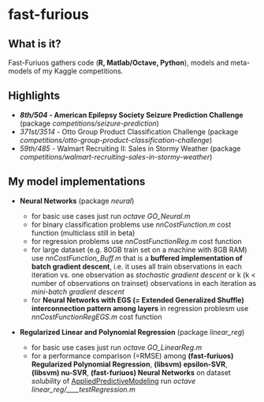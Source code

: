 # fast-furious


## What is it?
  Fast-Furiuos gathers code (**R, Matlab/Octave, Python**), models and meta-models of my Kaggle competitions.
  

## Highlights
  * **_8th/504_ - American Epilepsy Society Seizure Prediction Challenge** (package _competitions/seizure-prediction_)
  * _371st/3514_ - Otto Group Product Classification Challenge (package _competitions/otto-group-product-classification-challenge_)
  * _59th/485_ - Walmart Recruiting II: Sales in Stormy Weather (package _competitions/walmart-recruiting-sales-in-stormy-weather_)
  
## My model implementations 
  * **Neural Networks** (package _neural_)
    + for basic use cases just run *octave GO_Neural.m*
    + for binary classification problems use _nnCostFunction.m_ cost function (multiclass still in beta)
    + for regression problems use _nnCostFunctionReg.m_ cost function 
    + for large dataset (e.g. 80GB train set on a machine with 8GB RAM) use _nnCostFunction_Buff.m_ that is a **buffered implementation of batch gradient descent**, i.e. it uses all train observations in each iteration vs. one observation as _stochastic gradient descent_ or k (k < number of observations on trainset) observations in each iteration as _mini-batch gradient descent_    
    + for **Neural Networks with EGS (= Extended Generalized Shuffle) interconnection pattern among layers** in regression problesm use _nnCostFunctionRegEGS.m_ cost function 
    
  * **Regularized Linear and Polynomial Regression** (package *linear_reg*)
    + for basic use cases just run *octave GO_LinearReg.m*
    + for a performance comparison (=RMSE) among **(fast-furiuos) Regularized Polynomial Regression**, **(libsvm) epsilon-SVR**, **(libsvm) nu-SVR**, **(fast-furiuos) Neural Networks** on dataset *solubility* of [AppliedPredictiveModeling](http://appliedpredictivemodeling.com/) run *octave linear_reg/____testRegression.m*
  
